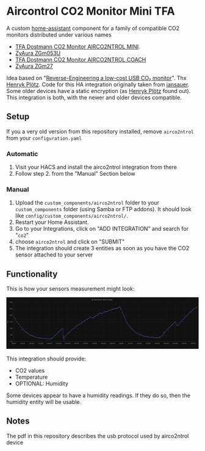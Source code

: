 # Aircontrol CO2 Monitor Mini TFA

A custom [home-assistant](https://www.home-assistant.io/) component for a family of compatible CO2 monitors distributed under various names
 - [TFA Dostmann CO2 Monitor AIRCO2NTROL MINI](https://www.tfa-dostmann.de/en/produkt/co2-monitor-airco2ntrol-mini/).
 - [ZyAura ZGm053U](https://www.zyaura.com/product-detail/zgm053u/)
 - [TFA Dostmann CO2 Monitor AIRCO2NTROL COACH](https://www.tfa-dostmann.de/en/product/co2-monitor-airco2ntrol-coach-31-5009/)
 - [ZyAura ZGm27](https://www.zyaura.com/product-detail/zgm27/)

Idea based on "[Reverse-Engineering a low-cost USB CO₂ monitor](https://hackaday.io/project/5301-reverse-engineering-a-low-cost-usb-co-monitor)".
Thx [Henryk Plötz](https://hackaday.io/henryk). Code for this HA integration originally taken from [jansauer](https://github.com/jansauer/home-assistant_config/tree/master/config/custom_components/airco2ntrol). 
Some older devices have a static encryption (as [Henryk Plötz](https://hackaday.io/henryk) found out). 
This integration is both, with the newer and older devices compatible.

## Setup
If you a very old version from this repository installed, remove ``airco2ntrol`` from your `configuration.yaml`
### Automatic
1. Visit your HACS and install the airco2ntrol integration from there
2. Follow step 2. from the "Manual" Section below

### Manual
1. Upload the `custom_components/airco2ntrol` folder to your `custom_components` folder (using Samba or FTP addons).
It should look like `config/custom_components/airco2ntrol/`.
2. Restart your Home Assistant.
3. Go to your Integrations, click on "ADD INTEGRATION" and search for "`co2`"
4. choose ``airco2ntrol`` and click on "SUBMIT"
5. The integration should create 3 entities as soon as you have the CO2 sensor attached to your server

## Functionality
This is how your sensors measurement might look:

![component screenshot](images/screenshot.png)

This integration should provide:
 - CO2 values
 - Temperature
 - OPTIONAL: Humidity

Some devices appear to have a humidity readings. If they do so, then the humidity entity will be usable.

## Notes
The pdf in this repository describes the usb protocol used by airco2ntrol device

